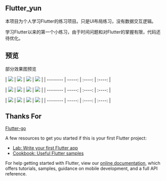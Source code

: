 ## Flutter_yun

本项目为个人学习Flutter的练习项目。只是UI布局练习，没有数据交互逻辑。

学习Flutter以来的第一个小练习，由于时间问题和对Flutter的掌握有限，代码还待优化。

## 预览
部分效果图预览

| ![](https://github.com/WilliamHan7/Flutter_yun/blob/master/images/perview/1.jpg?raw=true)  |
![](https://github.com/WilliamHan7/Flutter_yun/blob/master/images/perview/2.jpg?raw=true)    |
![](https://github.com/WilliamHan7/Flutter_yun/blob/master/images/perview/3.jpg?raw=true)    |
![](https://github.com/WilliamHan7/Flutter_yun/blob/master/images/perview/4.jpg?raw=true)    |
| --------   | -----:  | :----:  | :----:  |

| ![](https://github.com/WilliamHan7/Flutter_yun/blob/master/images/perview/5.jpg?raw=true)  |
![](https://github.com/WilliamHan7/Flutter_yun/blob/master/images/perview/8.jpg?raw=true)    |
![](https://github.com/WilliamHan7/Flutter_yun/blob/master/images/perview/9.jpg?raw=true)    |
![](https://github.com/WilliamHan7/Flutter_yun/blob/master/images/perview/11.jpg?raw=true)    |
| --------   | -----:  | :----:  | :----:  |

| ![](https://github.com/WilliamHan7/Flutter_yun/blob/master/images/perview/12.jpg?raw=true)  |
![](https://github.com/WilliamHan7/Flutter_yun/blob/master/images/perview/13.jpg?raw=true)    |
![](https://github.com/WilliamHan7/Flutter_yun/blob/master/images/perview/14.jpg?raw=true)    |
![](https://github.com/WilliamHan7/Flutter_yun/blob/master/images/perview/16.jpg?raw=true)    |
| --------   | -----:  | :----:  | :----:  |

## Thanks For

[Flutter-go](https://github.com/alibaba/flutter-go)

A few resources to get you started if this is your first Flutter project:

- [Lab: Write your first Flutter app](https://flutter.dev/docs/get-started/codelab)
- [Cookbook: Useful Flutter samples](https://flutter.dev/docs/cookbook)

For help getting started with Flutter, view our
[online documentation](https://flutter.dev/docs), which offers tutorials,
samples, guidance on mobile development, and a full API reference.
